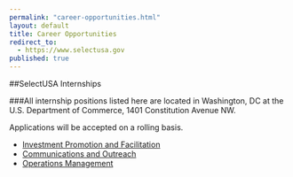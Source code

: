 ```yaml
---
permalink: "career-opportunities.html"
layout: default
title: Career Opportunities
redirect_to:
  - https://www.selectusa.gov
published: true
---
```


##SelectUSA Internships&nbsp;

###All internship positions listed here are located in Washington, DC at the U.S. Department of Commerce, 1401 Constitution Avenue NW.

Applications will be accepted on a rolling basis. &nbsp;

* [Investment Promotion and Facilitation](documents/investment_promotion_and_facilitation_internship.pdf)
* [Communications and Outreach](documents/communications__outreach_internship.pdf)
* [Operations Management](documents/operations_management_internship.pdf)